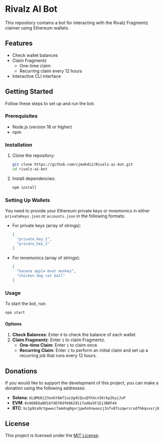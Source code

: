 # Rivalz AI Bot

This repository contains a bot for interacting with the Rivalz Fragmentz claimer using Ethereum wallets.

## Features

- Check wallet balances
- Claim Fragmentz
  - One-time claim
  - Recurring claim every 12 hours
- Interactive CLI interface

## Getting Started

Follow these steps to set up and run the bot.

### Prerequisites

- Node.js (version 16 or higher)
- npm

### Installation

1. Clone the repository:

   ```bash
   git clone https://github.com/cjmahdi2/Rivalz-ai-bot.git
   cd rivalz-ai-bot
   ```

2. Install dependencies:

   ```bash
   npm install
   ```

### Setting Up Wallets

You need to provide your Ethereum private keys or mnemonics in either `privateKeys.json` or `accounts.json` in the following formats:

- For private keys (array of strings):

  ```json
  [
    "private_key_1",
    "private_key_2"
  ]
  ```

- For mnemonics (array of strings):

  ```json
  [
    "banana apple boat monkey",
    "chicken dog cat ball"
  ]
  ```

### Usage

To start the bot, run:

```bash
npm start
```

#### Options

1. **Check Balances**: Enter `0` to check the balance of each wallet.
2. **Claim Fragmentz**: Enter `1` to claim Fragmentz.
   - **One-time Claim**: Enter `1` to claim once.
   - **Recurring Claim**: Enter `2` to perform an initial claim and set up a recurring job that runs every 12 hours.

## Donations

If you would like to support the development of this project, you can make a donation using the following addresses:

- **Solana**: `GLQMG8j23ookY8Af1uLUg4CQzuQYhXcx56rkpZkyiJvP`
- **EVM**: `0x960EDa0D16f4D70df60629117ad6e5F1E13B8F44`
- **BTC**: `bc1p9za9ctgwwvc7amdng8gvrjpwhnhnwaxzj3nfv07szqwrsrudfh6qvvxrj8`

## License

This project is licensed under the [MIT License](LICENSE).
